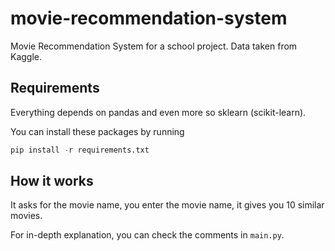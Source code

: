 # movie-recommendation-system

Movie Recommendation System for a school project. Data taken from Kaggle.

## Requirements

Everything depends on pandas and even more so sklearn (scikit-learn).

You can install these packages by running

```Python
pip install -r requirements.txt
```

## How it works

It asks for the movie name, you enter the movie name, it gives you 10 similar movies.

For in-depth explanation, you can check the comments in `main.py`.
